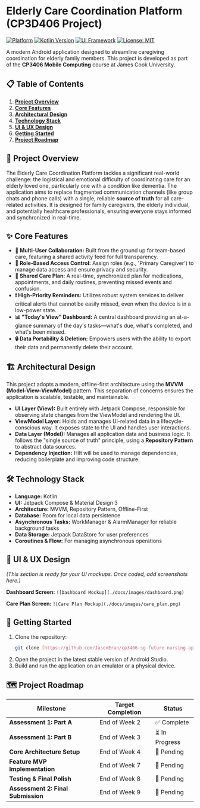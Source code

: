 # Elderly Care Coordination Platform (CP3D406 Project)

[![Platform](https://img.shields.io/badge/platform-Android-A4C639?style=for-the-badge&logo=android)](https://www.android.com)
[![Kotlin Version](https://img.shields.io/badge/kotlin-1.9.20-7F52FF?style=for-the-badge&logo=kotlin)](https://kotlinlang.org/)
[![UI Framework](https://img.shields.io/badge/UI-Jetpack%20Compose-4285F4?style=for-the-badge&logo=jetpackcompose)](https://developer.android.com/jetpack/compose)
[![License: MIT](https://img.shields.io/badge/License-MIT-yellow.svg?style=for-the-badge)](https://opensource.org/licenses/MIT)

A modern Android application designed to streamline caregiving coordination for elderly family members. This project is developed as part of the **CP3406 Mobile Computing** course at James Cook University.

## 📋 Table of Contents

1.  [**Project Overview**](#-project-overview)
2.  [**Core Features**](#-core-features)
3.  [**Architectural Design**](#-architectural-design)
4.  [**Technology Stack**](#-technology-stack)
5.  [**UI & UX Design**](#-ui--ux-design)
6.  [**Getting Started**](#-getting-started)
7.  [**Project Roadmap**](#-project-roadmap)

## 📌 Project Overview

The Elderly Care Coordination Platform tackles a significant real-world challenge: the logistical and emotional difficulty of coordinating care for an elderly loved one, particularly one with a condition like dementia. The application aims to replace fragmented communication channels (like group chats and phone calls) with a single, reliable **source of truth** for all care-related activities. It is designed for family caregivers, the elderly individual, and potentially healthcare professionals, ensuring everyone stays informed and synchronized in real-time.

## ✨ Core Features

* **👥 Multi-User Collaboration:** Built from the ground up for team-based care, featuring a shared activity feed for full transparency.
* **🔐 Role-Based Access Control:** Assign roles (e.g., 'Primary Caregiver') to manage data access and ensure privacy and security.
* **📅 Shared Care Plan:** A real-time, synchronized plan for medications, appointments, and daily routines, preventing missed events and confusion.
* **❗ High-Priority Reminders:** Utilizes robust system services to deliver critical alerts that cannot be easily missed, even when the device is in a low-power state.
* **📊 "Today's View" Dashboard:** A central dashboard providing an at-a-glance summary of the day's tasks—what's due, what's completed, and what's been missed.
* **🔒 Data Portability & Deletion:** Empowers users with the ability to export their data and permanently delete their account.

## 🏗️ Architectural Design

This project adopts a modern, offline-first architecture using the **MVVM (Model-View-ViewModel)** pattern. This separation of concerns ensures the application is scalable, testable, and maintainable.

* **UI Layer (View):** Built entirely with Jetpack Compose, responsible for observing state changes from the ViewModel and rendering the UI.
* **ViewModel Layer:** Holds and manages UI-related data in a lifecycle-conscious way. It exposes state to the UI and handles user interactions.
* **Data Layer (Model):** Manages all application data and business logic. It follows the "single source of truth" principle, using a **Repository Pattern** to abstract data sources.
* **Dependency Injection:** Hilt will be used to manage dependencies, reducing boilerplate and improving code structure.

## 🛠️ Technology Stack

* **Language:** Kotlin
* **UI:** Jetpack Compose & Material Design 3
* **Architecture:** MVVM, Repository Pattern, Offline-First
* **Database:** Room for local data persistence
* **Asynchronous Tasks:** WorkManager & AlarmManager for reliable background tasks
* **Data Storage:** Jetpack DataStore for user preferences
* **Coroutines & Flow:** For managing asynchronous operations

## 🎨 UI & UX Design

*(This section is ready for your UI mockups. Once coded, add screenshots here.)*

**Dashboard Screen:**
`![Dashboard Mockup](./docs/images/dashboard.png)`

**Care Plan Screen:**
`![Care Plan Mockup](./docs/images/care_plan.png)`

## 🚀 Getting Started

1.  Clone the repository:
    ```bash
    git clone [https://github.com/JasonEran/cp3406-sg-future-nursing-app.git](https://github.com/JasonEran/cp3406-sg-future-nursing-app.git)
    ```
2.  Open the project in the latest stable version of Android Studio.
3.  Build and run the application on an emulator or a physical device.

## 🗺️ Project Roadmap

| Milestone                       | Target Completion | Status      |
| ------------------------------- | ----------------- | ----------- |
| **Assessment 1: Part A** | End of Week 2     | ✅ Complete |
| **Assessment 1: Part B** | End of Week 3     | ⏳ In Progress |
| **Core Architecture Setup** | End of Week 4     | 🔲 Pending   |
| **Feature MVP Implementation** | End of Week 7     | 🔲 Pending   |
| **Testing & Final Polish** | End of Week 8     | 🔲 Pending   |
| **Assessment 2: Final Submission**| End of Week 9     | 🔲 Pending   |